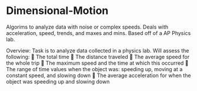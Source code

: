 # Dimensional-Motion
Algorims to analyze data with noise or complex speeds. Deals with acceleration, speed, trends, and maxes and mins. Based off of a AP Physics lab. 


Overview: Task is to analyze data collected in a physics lab. Will assess the following:
 The total time
 The distance traveled
 The average speed for the whole trip
 The maximum speed and the time at which this occurred
 The range of time values when the object was: speeding up, moving at a
constant speed, and slowing down
 The average acceleration for when the object was speeding up and slowing
down
